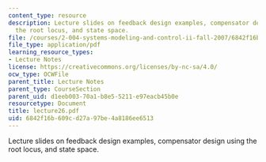 ```yaml
---
content_type: resource
description: Lecture slides on feedback design examples, compensator design using
  the root locus, and state space.
file: /courses/2-004-systems-modeling-and-control-ii-fall-2007/6842f16b609cd27a97be4a8186ee6513_lecture26.pdf
file_type: application/pdf
learning_resource_types:
- Lecture Notes
license: https://creativecommons.org/licenses/by-nc-sa/4.0/
ocw_type: OCWFile
parent_title: Lecture Notes
parent_type: CourseSection
parent_uid: d1eeb003-70a1-b8e5-5211-e97eacb45b0e
resourcetype: Document
title: lecture26.pdf
uid: 6842f16b-609c-d27a-97be-4a8186ee6513
---
```

Lecture slides on feedback design examples, compensator design using the root locus, and state space.